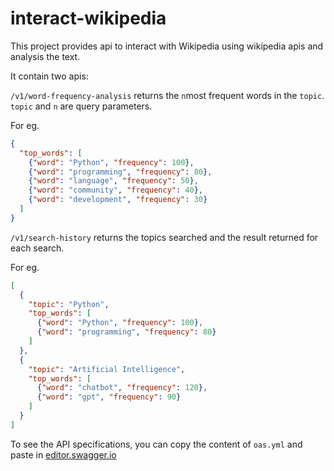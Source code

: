 # interact-wikipedia

This project provides api to interact with Wikipedia using wikipedia apis and analysis the text.

It contain two apis:

`/v1/word-frequency-analysis` returns the `n`most frequent words in the `topic`. `topic` and `n` are query parameters.

For eg.

```json
{
  "top_words": [
    {"word": "Python", "frequency": 100},
    {"word": "programming", "frequency": 80},
    {"word": "language", "frequency": 50},
    {"word": "community", "frequency": 40},
    {"word": "development", "frequency": 30}
  ]
}
```

`/v1/search-history` returns the topics searched and the result returned for each search.

For eg.

```json
[
  {
    "topic": "Python",
    "top_words": [
      {"word": "Python", "frequency": 100},
      {"word": "programming", "frequency": 80}
    ]
  },
  {
    "topic": "Artificial Intelligence",
    "top_words": [
      {"word": "chatbot", "frequency": 120},
      {"word": "gpt", "frequency": 90}
    ]
  }
]

```

To see the API specifications, you can copy the content of `oas.yml` and paste in [editor.swagger.io](https://editor.swagger.io/)
